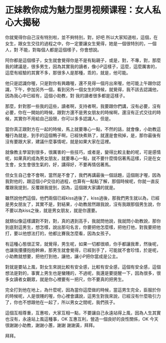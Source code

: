 # 正妹教你成为魅力型男视频课程：女人私心大揭秘

你就覺得你自己沒有特別啦，並不夠特別，對，好吧 所以大家知道啦，這個，在女生，跟女生交往的過程之中，你一定要讓女生覺得，她是一個很特別的，一個人，對 不能，對每個人都是這個樣子，你會想說。

阿你都是這個樣子，女生就會覺得你是不是有點親子，或是，對，不專，對，那麼我的建議是，很多男生，因為其實我的讀者，像小P這樣子，這麼，這麼厲害的，這麼有經驗的其實不多，那很多人是那種，乖的，就是，他可能。

他只是認識你喔，只是對你有興趣喔，還不見得一個月出來喔，他可能上午跟你認識，下午，參加另外一個，看到另外一個女生的時候，就覺得，我不該去認識他，因為我心中已經有，這個小助教，對 我的讀者很多都是這樣子。

那麼，針對那一些我的這些，讀者啊，支持者啊，我要跟你們講，沒有必要，沒有必要，你在一開始的時候，跟對方還不是男女朋友的時候啊，還沒有正式交往的時候，其實你不用給自己設限，你可以多多認識人，但是。

當你真正跟對方在一起的時候，馬上就要專心一點，不然的話，就會像，小助教這種行為就是，到手的這個鴨子啊，已經快煮熟了，就還是會飛掉，是，那你最後有沒有要跟大家，建議什麼事情呢，就是如果大家在這裡。

就像教主學習到很多，很厲害的一些技巧，或者是，變得比較主動的呢，可是感情呢，如果真的成為男女朋友，就要專心一點，就不要什麼情侶著馬這樣，只是在女生會，女生會很生氣的，好，講得好，不要再情侶著馬。

但女生自己會不會啊，當然是不會了，我們再講最後一個話題，這個剛才喔，因為我對他的，跟這個小P交往的過程，也算有一點點了解，那個時候呢，你就一直反覆跟我提到，反覆跟我提到，因為，這個跟大家講的就是。

雖然說他們這個，他們兩個已經kiss過後了，kiss過後，那我們男生就以為，已經是男女朋友了，其實不是，對結果，小助教居然跟我說，沒有我跟那個男生說，你不要以為kiss之後，就是男女朋友，就是你還要。

就類似像這樣講對不對，對，真的遇到高手，我就問他說，我就問小助教說，那你到底對這男生，想怎樣，說出那句名言，你要把他怎麼樣，把他打他，對我要把他打，要以他想法打的，他都比賽我怎麼看，因為女孩子。

有這種心態很正常，就覺得，男生呢，如果一切都很順，你手都讓我牽，然後呢，也讓我摟摟抱抱幹麻，那男生就會覺得，已經到手了，可能就不會珍惜，於是呢，小助教就想要，把他打到他，讓他，讓小P把你當成是公主。

對就是要站上風，對女生來說比較有安全感，比較有安全感，這個有安全感，這個想法是對的，事實上男生也是蠻賤的，不過呢，我還是要提醒一下，因為很多，很多女讀者女觀眾，就是你心裡要有一把尺，你不要真的把男生。

完全打到他在地上，為什麼呢，因為當你這麼做的時候，當這男生完全，臣服於你的時候呢，人是很賤的喔，你心裡會講說，這男生對我來說，已經沒有什麼吸引力了，你也不想跟他在一起了，所以男女之間呢，我們孩子。

這個互相尊重，互惠啦，大家互相一點，不要讓自己永遠站得上風，因為人生其實也沒有，永遠站上風這種事，OK 互惠互利，營造一個良好的良性關係，OK 今天很謝謝小助教，謝謝小蕙，謝謝 謝謝黃，拜拜。

拜拜。
